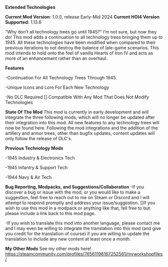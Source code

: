 ****Extended Technologies****

**Current Mod Version:** 1.0.0, release Early-Mid 2024 
**Current HOI4 Version Supported:** 1.13.6

"Why don’t all technology trees go until 1945?" I’m not sure, but now they do! This mod adds a continuation to all technology trees bringing them up to 1945. All these technologies have been modified when compared to their previous iterations to not destroy the balance of late-game scenarios. This mod intends to hold onto the feel of vanilla Hearts of Iron IV and acts as more of an enhancement rather than an overhaul.

**Features** 

-Continuation For All Technology Trees Through 1945 

-Unique Icons and Lore For Each New Technology 

-No DLC Required [] Compatible With Any Mod That Does Not Modify Technologies

**State Of The Mod** 
This mod is currently in early development and will integrate the three following mods, which will no longer be updated after their integration into this mod. All new features to any technology trees will now be found here. Following the mod integrations and the addition of the artillery and armor trees, other than bugfix updates, content updates will only follow the release of DLC's. 

**Previous Technology Mods**

-1945 Industry & Electronics Tech 

-1945 Infantry & Support Tech

-1944 Navy & Air Tech 

**Bug Reporting, Modpacks, and Suggestions/Collaboration**
-If you discover a bug or issue with the mod, or you would like to make a suggestion, feel free to reach out to me on Steam or Discord and I will attempt to respond promptly and address your issue/suggestion. []If you wish to use this mod in a modpack or anything like that, fell free to but please include a link back to this mod page. 

-If you wish to translate this mod into another language, please contact me and I may even be willing to integrate the translation into this mod (and give you credit for the translation of course) if you are willing to update the translation to include any new content at least once a month.

**My Other Mods** See my other mods here! https://steamcommunity.com/profiles/76561198167252561/myworkshopfiles/

